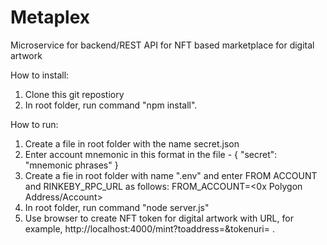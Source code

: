 # Metaplex
Microservice for backend/REST API for NFT based marketplace for digital artwork

How to install:
1. Clone this git repostiory 
2. In root folder, run command "npm install".

How to run:
1. Create a file in root folder with the name secret.json
2. Enter account mnemonic in this format in the file -
{
    "secret": "mnemonic phrases"
}
3. Create a fie in root folder with name ".env" and enter FROM ACCOUNT and RINKEBY_RPC_URL as follows:
FROM_ACCOUNT=<0x Polygon Address/Account>
4. In root folder, run command "node server.js"
5. Use browser to create NFT token for digital artwork with URL, for example, http://localhost:4000/mint?toaddress=<to adddress>&tokenuri=<ipfs metadata json uri> .
